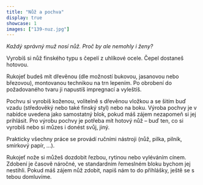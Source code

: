 ```yaml
---
title: "Nůž a pochva"
display: true
showcase: 1
images: ["139-nuz.jpg"]
---
```

*Každý správný muž nosí nůž. Proč by ale nemohly i ženy?*

Vyrobíš si nůž finského typu s čepelí z uhlíkové ocele. Čepel dostaneš hotovou.

Rukojeť budeš mít dřevěnou (dle možností bukovou, jasanovou nebo březovou), montovanou technikou na trn lepením.
Po obrobení do požadovaného tvaru ji napustíš impregnací a vyleštíš.

Pochvu si vyrobíš koženou, volitelně s dřevěnou vložkou a se šitím buď vzadu (středověký nebo také finský styl)
nebo na boku. Výroba pochvy je v nabídce uvedena jako samostatný blok, pokud máš zájem nezapomeň si jej prihlásit.
Pro výrobu pochvy je potřeba mít hotový nůž &ndash; buď ten, co si vyrobíš nebo si můzes i donést svůj, jiný.

Prakticky všechny práce se provádí ručními nástroji (nůž, pilka, pilník, smirkový papír, &hellip;).

Rukojeť nože si můžeš dozdobit řezbou, rytinou nebo vyléváním cínem. Zdobení je časově náročné,
ve standardním řemeslném bloku bychom jej nestihli. Pokud máš zájem nůž zdobit, napiš nám to do přihlášky,
ještě se s tebou domluvíme.
